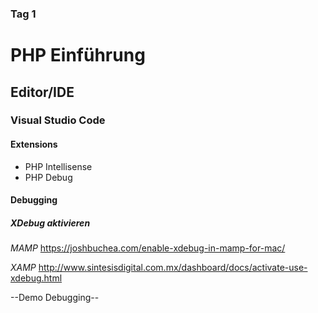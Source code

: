 ### Tag 1

# PHP Einführung

## Editor/IDE

### Visual Studio Code

#### Extensions
- PHP Intellisense
- PHP Debug

#### Debugging
##### XDebug aktivieren
*MAMP*
https://joshbuchea.com/enable-xdebug-in-mamp-for-mac/

*XAMP*
http://www.sintesisdigital.com.mx/dashboard/docs/activate-use-xdebug.html

--Demo Debugging--


<!--stackedit_data:
eyJoaXN0b3J5IjpbLTE3MTg0NTM1NzksLTI0NzMxNzU1NF19
-->